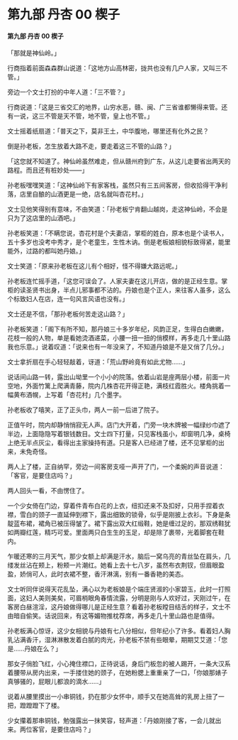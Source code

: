# 第九部 丹杏 00 楔子

#### 第九部 丹杏 00 楔子

「那就是神仙岭。」

行商指着前面森森群山说道：「这地方山高林密，拢共也没有几户人家，又叫三不管。」

旁边一个文士打扮的中年人道：「三不管？」

行商说道：「这是三省交汇的地界，山穷水恶，赣、闽、广三省谁都懒得来管。还有一说，这三不管是天不管，地不管，皇上也不管。」

文士摇着纸扇道：「普天之下，莫非王土，中华腹地，哪里还有化外之民？

倒是孙老板，怎生放着大路不走，要走着这三不管的山路？」

「这您就不知道了。神仙岭虽然难走，但从赣州府到广东，从这儿走要省出两天的路程。而且还有桩妙处——」

孙老板嘿嘿笑道：「这神仙岭下有家客栈，虽然只有三五间客房，但收拾得干净利落，店里自酿的山酒更是一绝，店名就叫杏花村。」

文士见他笑得别有意味，不由笑道：「孙老板宁肯翻山越岗，走这神仙岭，不会是只为了这店里的山酒吧。」

孙老板笑道：「不瞒您说，杏花村是个夫妻店，掌柜的姓白，原本也是个读书人，五十多岁也没考中秀才，是个老童生，生性木讷。倒是老板娘相貌标致得紧，能里能外，过路的都叫她丹娘。」

文士笑道：「原来孙老板在这儿有个相好，怪不得嫌大路远呢。」

孙老板连忙摇手道，「这您可误会了。人家夫妻在这儿开店，做的是正经生意。掌柜的读圣贤书出身，半点儿邪事都不沾的。丹娘也是个正人，来往客人虽多，这么个标致妇人在店，连一句风言风语也没有。」

文士还是不信，「那孙老板何苦走这山路？」

孙老板笑道：「阁下有所不知，那丹娘三十多岁年纪，风韵正足，生得白白嫩嫩，花枝一般的人物，单是看她烫酒递菜，小腰一扭一扭的俏模样，再多走几十里山路我也乐意。」说着叹道：「说来也有一年没来了，不知道丹娘是不是又俏了几分。」

文士拿折扇在手心轻轻敲着，讶道：「荒山野岭竟有如此尤物……」

说话间山路一转，露出山坳里一个小小的院落。依着山岩是座两层小楼，前面一片空地，外面竹篱上爬满青藤，院内几株杏花开得正艳，满枝红霞胜火。楼角挑着一幅黄布酒幌，上写着「杏花村」几个墨字。

孙老板收了嘻笑，正了正头巾，两人一前一后进了院子。

正值午时，院内却静悄悄寂无人声。店门大开着，门旁一块木牌被一幅绿纱巾遮了半边，上面隐隐写着银钱数目。文士四下打量，只见客栈虽小，却窗明几净，桌椅上绝无半点灰尘，看得出主家操持有道。只是客人已经进了楼，还不见掌柜的出来，未免奇怪。

两人上了楼，正自纳罕，旁边一间客房支哑一声开了门，一个柔婉的声音说道：「客官，是要住店吗？」

两人回头一看，不由愣住了。

一个少女倚在门边，穿着件青布白花的上衣，纽扣还来不及扣好，只用手捏着衣襟，雪白的颈子一直延伸到襟下，露出细致的锁骨，似乎是刚披上衣衫。下身是条靛蓝布裙，裙角已被压得皱了。裙下露出双大红缎鞋，她是缠过足的，那双绣鞋犹如两瓣红莲，精巧可爱。里面两只白生生的玉足，却是除了裹带，光着脚套在鞋内。

乍暖还寒的三月天气，那少女额上却满是汗水，脑后一窝乌亮的青丝坠在肩头，几缕发丝沾在颊上，粉颊一片潮红。她看上去十七八岁，虽然布衣荆钗，但眉眼盈盈，娇俏可人，此时衣裙不整，香汗淋漓，别有一番香艳的美态。

文士听同伴说得天花乱坠，满心以为老板娘是个端庄贤淑的小家碧玉，此时一打照面，这妇人美则美矣，可眉梢眼角春情流露，分明是刚与人欢好过，天刚过午，在客房白昼渲淫，这丹娘做得哪儿是正经生意？看着孙老板瞠目结舌的样子，文士不由暗自偷笑。话说回来，有这等媚物推枕荐席，再多走几十里山路也是值得。

孙老板满心惊讶，这少女相貌与丹娘有七八分相似，但年纪小了许多。看着妇人胸乳沾满香汗，湿淋淋散发着白腻的肉光，孙老板不禁有些眼晕，期期艾艾道：「您是……丹娘在么？」

那女子俏脸飞红，小心掩住襟口，正待说话，身后门板忽的被人踢开，一条大汉系着腰带从房内出来，一手搂住她的颈子，在她粉腮上重重亲了一口，「你娘那婊子真够骚的，屁眼儿都浪的滴水……」

说着从腰里摸出一小串铜钱，扔在那少女怀中，顺手又在她高耸的乳房上扭了一把，蹬蹬蹬下了楼。

少女攥着那串铜钱，勉强露出一抹笑容，轻声道：「丹娘刚接了客，一会儿就出来。两位客官，是要住店吗？」

